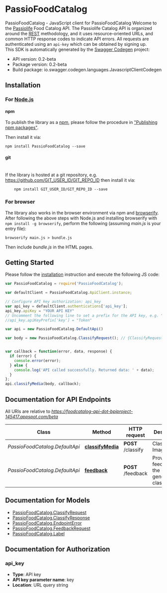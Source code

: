 # PassioFoodCatalog

PassioFoodCatalog - JavaScript client for PassioFoodCatalog
Welcome to the [Passiolife](https://www.passiolife.com) Food Catalog API.  The Passiolife Catalog API is organized around the [REST](http://en.wikipedia.org/wiki/Representational_State_Transfer)  methodology, and it uses resource-oriented URLs, and common HTTP response codes to indicate API errors.  All requests are authenticated using an `api-key` which can be obtained by signing up.  
This SDK is automatically generated by the [Swagger Codegen](https://github.com/swagger-api/swagger-codegen) project:

- API version: 0.2-beta
- Package version: 0.2-beta
- Build package: io.swagger.codegen.languages.JavascriptClientCodegen

## Installation

### For [Node.js](https://nodejs.org/)

#### npm

To publish the library as a [npm](https://www.npmjs.com/),
please follow the procedure in ["Publishing npm packages"](https://docs.npmjs.com/getting-started/publishing-npm-packages).

Then install it via:

```shell
npm install PassioFoodCatalog --save
```

#### git
#
If the library is hosted at a git repository, e.g.
https://github.com/GIT_USER_ID/GIT_REPO_ID
then install it via:

```shell
    npm install GIT_USER_ID/GIT_REPO_ID --save
```

### For browser

The library also works in the browser environment via npm and [browserify](http://browserify.org/). After following
the above steps with Node.js and installing browserify with `npm install -g browserify`,
perform the following (assuming *main.js* is your entry file):

```shell
browserify main.js > bundle.js
```

Then include *bundle.js* in the HTML pages.

## Getting Started

Please follow the [installation](#installation) instruction and execute the following JS code:

```javascript
var PassioFoodCatalog = require('PassioFoodCatalog');

var defaultClient = PassioFoodCatalog.ApiClient.instance;

// Configure API key authorization: api_key
var api_key = defaultClient.authentications['api_key'];
api_key.apiKey = "YOUR API KEY"
// Uncomment the following line to set a prefix for the API key, e.g. "Token" (defaults to null)
//api_key.apiKeyPrefix['key'] = "Token"

var api = new PassioFoodCatalog.DefaultApi()

var body = new PassioFoodCatalog.ClassifyRequest(); // {ClassifyRequest} The image to analyze base64 encoded


var callback = function(error, data, response) {
  if (error) {
    console.error(error);
  } else {
    console.log('API called successfully. Returned data: ' + data);
  }
};
api.classifyMedia(body, callback);

```

## Documentation for API Endpoints

All URIs are relative to *https://foodcatalog-api-dot-bpiproject-145417.appspot.com/beta*

Class | Method | HTTP request | Description
------------ | ------------- | ------------- | -------------
*PassioFoodCatalog.DefaultApi* | [**classifyMedia**](docs/DefaultApi.md#classifyMedia) | **POST** /classify | Classify an Image
*PassioFoodCatalog.DefaultApi* | [**feedback**](docs/DefaultApi.md#feedback) | **POST** /feedback | Provides feedback on the generated classification


## Documentation for Models

 - [PassioFoodCatalog.ClassifyRequest](docs/ClassifyRequest.md)
 - [PassioFoodCatalog.ClassifyResponse](docs/ClassifyResponse.md)
 - [PassioFoodCatalog.EndpointError](docs/EndpointError.md)
 - [PassioFoodCatalog.FeedbackRequest](docs/FeedbackRequest.md)
 - [PassioFoodCatalog.Label](docs/Label.md)


## Documentation for Authorization


### api_key

- **Type**: API key
- **API key parameter name**: key
- **Location**: URL query string

